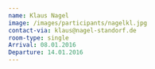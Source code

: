 ```yaml
---
name: Klaus Nagel
image: /images/participants/nagelkl.jpg
contact-via: klaus@nagel-standorf.de
room-type: single 
Arrival: 08.01.2016
Departure: 14.01.2016
---
```


